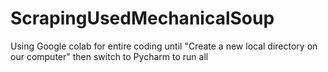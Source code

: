 # ScrapingUsedMechanicalSoup

Using Google colab for entire coding until "Create a new local directory on our computer" then switch to Pycharm to run all
